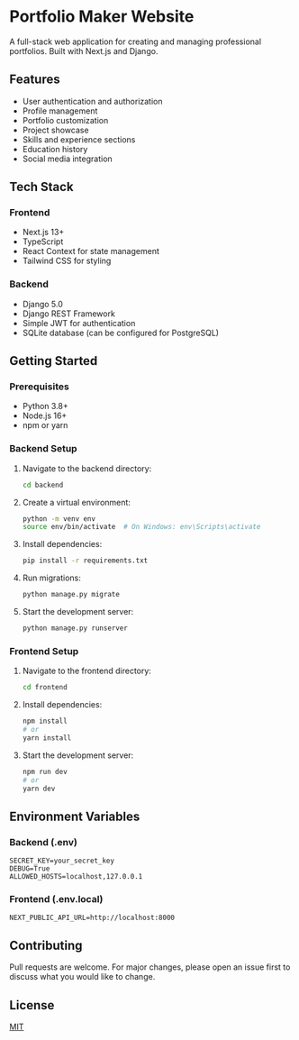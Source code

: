 # Portfolio Maker Website

A full-stack web application for creating and managing professional portfolios. Built with Next.js and Django.

## Features

- User authentication and authorization
- Profile management
- Portfolio customization
- Project showcase
- Skills and experience sections
- Education history
- Social media integration

## Tech Stack

### Frontend
- Next.js 13+
- TypeScript
- React Context for state management
- Tailwind CSS for styling

### Backend
- Django 5.0
- Django REST Framework
- Simple JWT for authentication
- SQLite database (can be configured for PostgreSQL)

## Getting Started

### Prerequisites
- Python 3.8+
- Node.js 16+
- npm or yarn

### Backend Setup
1. Navigate to the backend directory:
   ```bash
   cd backend
   ```

2. Create a virtual environment:
   ```bash
   python -m venv env
   source env/bin/activate  # On Windows: env\Scripts\activate
   ```

3. Install dependencies:
   ```bash
   pip install -r requirements.txt
   ```

4. Run migrations:
   ```bash
   python manage.py migrate
   ```

5. Start the development server:
   ```bash
   python manage.py runserver
   ```

### Frontend Setup
1. Navigate to the frontend directory:
   ```bash
   cd frontend
   ```

2. Install dependencies:
   ```bash
   npm install
   # or
   yarn install
   ```

3. Start the development server:
   ```bash
   npm run dev
   # or
   yarn dev
   ```

## Environment Variables

### Backend (.env)
```
SECRET_KEY=your_secret_key
DEBUG=True
ALLOWED_HOSTS=localhost,127.0.0.1
```

### Frontend (.env.local)
```
NEXT_PUBLIC_API_URL=http://localhost:8000
```

## Contributing
Pull requests are welcome. For major changes, please open an issue first to discuss what you would like to change.

## License
[MIT](https://choosealicense.com/licenses/mit/)
